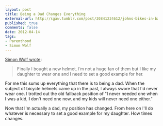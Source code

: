 ```yaml
---
layout: post
title: Being a Dad Changes Everything
external-url: http://sgaw.tumblr.com/post/20841224612/johns-bikes-in-bath-and-my-trek-7-3-fx
published: true
comments: false
date: 2012-04-14
tags:
- Parenthood
- Simon Wolf
---
```


[Simon Wolf wrote][]:

> Finally I bought a new helmet. I’m not a huge fan of them but I like my daughter to wear one and I need to set a good example for her.

For me this sums up everything that there is to being a dad. When the subject of bicycle helmets came up in the past, I always swore that I'd never wear one. I trotted out the old fallback position of "I never needed one when I was a kid, I don't need one now, and my kids will never need one either."

Now that I'm actually a dad, my position has changed. From here on I'll do whatever is necessary to set a good example for my daughter. How times changes.

[Simon Wolf wrote]: http://sgaw.tumblr.com/post/20841224612/johns-bikes-in-bath-and-my-trek-7-3-fx

